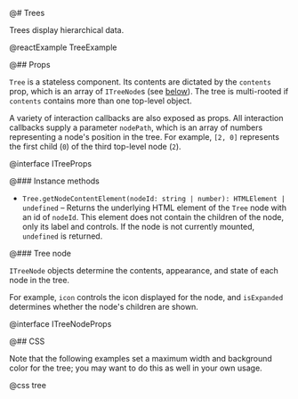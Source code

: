 @# Trees

Trees display hierarchical data.

@reactExample TreeExample

@## Props

`Tree` is a stateless component. Its contents are dictated by the `contents` prop, which is an array
of `ITreeNode`s (see [below](#components/tree.tree-node)). The tree is multi-rooted if
`contents` contains more than one top-level object.

A variety of interaction callbacks are also exposed as props. All interaction callbacks supply a
parameter `nodePath`, which is an array of numbers representing a node's position in the tree. For
example, `[2, 0]` represents the first child (`0`) of the third top-level node (`2`).

@interface ITreeProps

@### Instance methods

* `Tree.getNodeContentElement(nodeId: string | number): HTMLElement | undefined` &ndash;
  Returns the underlying HTML element of the `Tree` node with an id of `nodeId`.
  This element does not contain the children of the node, only its label and controls.
  If the node is not currently mounted, `undefined` is returned.

@### Tree node

`ITreeNode` objects determine the contents, appearance, and state of each node in the tree.

For example, `icon` controls the icon displayed for the node, and `isExpanded` determines
whether the node's children are shown.

@interface ITreeNodeProps

@## CSS

<div class="@ns-callout @ns-intent-primary @ns-icon-info-sign">
    Note that the following examples set a maximum width and background color for the tree;
    you may want to do this as well in your own usage.
</div>

@css tree
